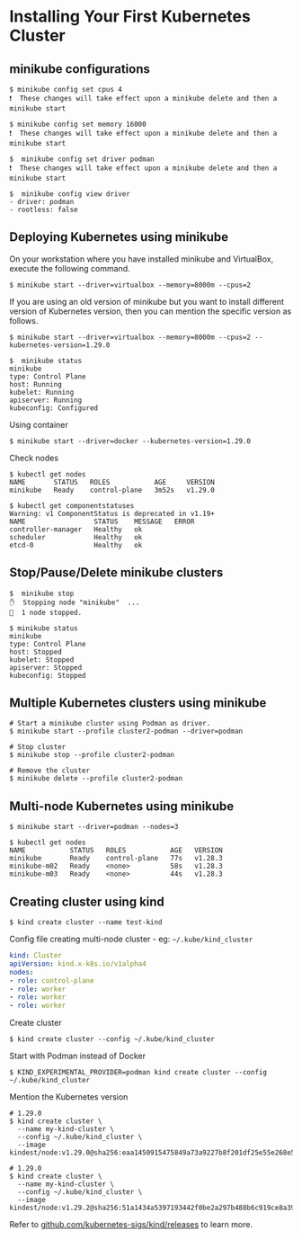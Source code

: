 # Installing Your First Kubernetes Cluster

## minikube configurations

```shell
$ minikube config set cpus 4
❗  These changes will take effect upon a minikube delete and then a minikube start

$ minikube config set memory 16000
❗  These changes will take effect upon a minikube delete and then a minikube start

$  minikube config set driver podman
❗  These changes will take effect upon a minikube delete and then a minikube start

$  minikube config view driver
- driver: podman
- rootless: false
```

## Deploying Kubernetes using minikube

On your workstation where you have installed minikube and VirtualBox, execute the following command.

```shell
$ minikube start --driver=virtualbox --memory=8000m --cpus=2
```

If you are using an old version of minikube but you want to install different version of Kubernetes version, then you can mention the specific version as follows.

```shell
$ minikube start --driver=virtualbox --memory=8000m --cpus=2 --kubernetes-version=1.29.0
```

```shell
$  minikube status
minikube
type: Control Plane
host: Running
kubelet: Running
apiserver: Running
kubeconfig: Configured
```

Using container

```shell
$ minikube start --driver=docker --kubernetes-version=1.29.0
```

Check nodes

```shell
$ kubectl get nodes
NAME       STATUS   ROLES           AGE     VERSION
minikube   Ready    control-plane   3m52s   v1.29.0
```

```shell
$ kubectl get componentstatuses
Warning: v1 ComponentStatus is deprecated in v1.19+
NAME                 STATUS    MESSAGE   ERROR
controller-manager   Healthy   ok
scheduler            Healthy   ok
etcd-0               Healthy   ok
```

## Stop/Pause/Delete minikube clusters

```shell
$  minikube stop
✋  Stopping node "minikube"  ...
🛑  1 node stopped.

$ minikube status
minikube
type: Control Plane
host: Stopped
kubelet: Stopped
apiserver: Stopped
kubeconfig: Stopped

```


## Multiple Kubernetes clusters using minikube

```shell
# Start a minikube cluster using Podman as driver.
$ minikube start --profile cluster2-podman --driver=podman

# Stop cluster
$ minikube stop --profile cluster2-podman

# Remove the cluster
$ minikube delete --profile cluster2-podman
```

## Multi-node Kubernetes using minikube

```shell
$ minikube start --driver=podman --nodes=3

$ kubectl get nodes
NAME           STATUS   ROLES           AGE   VERSION
minikube       Ready    control-plane   77s   v1.28.3
minikube-m02   Ready    <none>          58s   v1.28.3
minikube-m03   Ready    <none>          44s   v1.28.3
```

## Creating cluster using kind

```shell
$ kind create cluster --name test-kind
```

Config file creating multi-node cluster - eg: `~/.kube/kind_cluster`

```yaml
kind: Cluster
apiVersion: kind.x-k8s.io/v1alpha4
nodes:
- role: control-plane
- role: worker
- role: worker
- role: worker
```

Create cluster

```shell
$ kind create cluster --config ~/.kube/kind_cluster
```

Start with Podman instead of Docker

```shell
$ KIND_EXPERIMENTAL_PROVIDER=podman kind create cluster --config ~/.kube/kind_cluster
```

Mention the Kubernetes version

```shell
# 1.29.0
$ kind create cluster \
  --name my-kind-cluster \
  --config ~/.kube/kind_cluster \
  --image kindest/node:v1.29.0@sha256:eaa1450915475849a73a9227b8f201df25e55e268e5d619312131292e324d570

# 1.29.0
$ kind create cluster \
  --name my-kind-cluster \
  --config ~/.kube/kind_cluster \
  --image kindest/node:v1.29.2@sha256:51a1434a5397193442f0be2a297b488b6c919ce8a3931be0ce822606ea5ca245
```

Refer to [github.com/kubernetes-sigs/kind/releases](https://github.com/kubernetes-sigs/kind/releases) to learn more.
